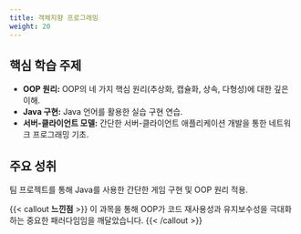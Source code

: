 ```yaml
---
title: 객체지향 프로그래밍
weight: 20
---
```


## 핵심 학습 주제

* **OOP 원리:** OOP의 네 가지 핵심 원리(추상화, 캡슐화, 상속, 다형성)에 대한 깊은 이해.
* **Java 구현:** Java 언어를 활용한 실습 구현 연습.
* **서버-클라이언트 모델:** 간단한 서버-클라이언트 애플리케이션 개발을 통한 네트워크 프로그래밍 기초.

## 주요 성취

팀 프로젝트를 통해 Java를 사용한 간단한 게임 구현 및 OOP 원리 적용.

{{< callout **느낀점** >}}
이 과목을 통해 OOP가 코드 재사용성과 유지보수성을 극대화하는 중요한 패러다임임을 깨달았습니다.
{{< /callout >}}
